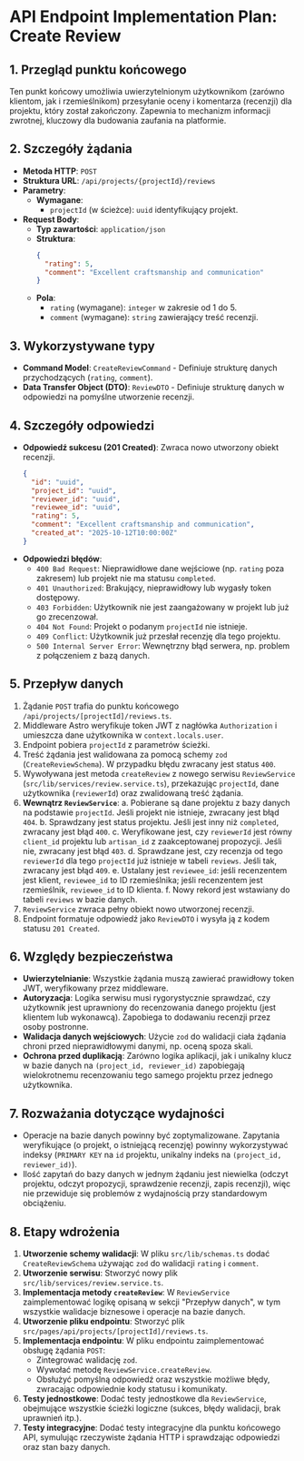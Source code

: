 # API Endpoint Implementation Plan: Create Review

## 1. Przegląd punktu końcowego

Ten punkt końcowy umożliwia uwierzytelnionym użytkownikom (zarówno klientom, jak i rzemieślnikom) przesyłanie oceny i komentarza (recenzji) dla projektu, który został zakończony. Zapewnia to mechanizm informacji zwrotnej, kluczowy dla budowania zaufania na platformie.

## 2. Szczegóły żądania

- **Metoda HTTP**: `POST`
- **Struktura URL**: `/api/projects/{projectId}/reviews`
- **Parametry**:
  - **Wymagane**:
    - `projectId` (w ścieżce): `uuid` identyfikujący projekt.
- **Request Body**:
  - **Typ zawartości**: `application/json`
  - **Struktura**:
    ```json
    {
      "rating": 5,
      "comment": "Excellent craftsmanship and communication"
    }
    ```
  - **Pola**:
    - `rating` (wymagane): `integer` w zakresie od 1 do 5.
    - `comment` (wymagane): `string` zawierający treść recenzji.

## 3. Wykorzystywane typy

- **Command Model**: `CreateReviewCommand` - Definiuje strukturę danych przychodzących (`rating`, `comment`).
- **Data Transfer Object (DTO)**: `ReviewDTO` - Definiuje strukturę danych w odpowiedzi na pomyślne utworzenie recenzji.

## 4. Szczegóły odpowiedzi

- **Odpowiedź sukcesu (201 Created)**: Zwraca nowo utworzony obiekt recenzji.
  ```json
  {
    "id": "uuid",
    "project_id": "uuid",
    "reviewer_id": "uuid",
    "reviewee_id": "uuid",
    "rating": 5,
    "comment": "Excellent craftsmanship and communication",
    "created_at": "2025-10-12T10:00:00Z"
  }
  ```
- **Odpowiedzi błędów**:
  - `400 Bad Request`: Nieprawidłowe dane wejściowe (np. `rating` poza zakresem) lub projekt nie ma statusu `completed`.
  - `401 Unauthorized`: Brakujący, nieprawidłowy lub wygasły token dostępowy.
  - `403 Forbidden`: Użytkownik nie jest zaangażowany w projekt lub już go zrecenzował.
  - `404 Not Found`: Projekt o podanym `projectId` nie istnieje.
  - `409 Conflict`: Użytkownik już przesłał recenzję dla tego projektu.
  - `500 Internal Server Error`: Wewnętrzny błąd serwera, np. problem z połączeniem z bazą danych.

## 5. Przepływ danych

1.  Żądanie `POST` trafia do punktu końcowego `/api/projects/[projectId]/reviews.ts`.
2.  Middleware Astro weryfikuje token JWT z nagłówka `Authorization` i umieszcza dane użytkownika w `context.locals.user`.
3.  Endpoint pobiera `projectId` z parametrów ścieżki.
4.  Treść żądania jest walidowana za pomocą schemy `zod` (`CreateReviewSchema`). W przypadku błędu zwracany jest status `400`.
5.  Wywoływana jest metoda `createReview` z nowego serwisu `ReviewService` (`src/lib/services/review.service.ts`), przekazując `projectId`, dane użytkownika (`reviewerId`) oraz zwalidowaną treść żądania.
6.  **Wewnątrz `ReviewService`**:
    a. Pobierane są dane projektu z bazy danych na podstawie `projectId`. Jeśli projekt nie istnieje, zwracany jest błąd `404`.
    b. Sprawdzany jest status projektu. Jeśli jest inny niż `completed`, zwracany jest błąd `400`.
    c. Weryfikowane jest, czy `reviewerId` jest równy `client_id` projektu lub `artisan_id` z zaakceptowanej propozycji. Jeśli nie, zwracany jest błąd `403`.
    d. Sprawdzane jest, czy recenzja od tego `reviewerId` dla tego `projectId` już istnieje w tabeli `reviews`. Jeśli tak, zwracany jest błąd `409`.
    e. Ustalany jest `reviewee_id`: jeśli recenzentem jest klient, `reviewee_id` to ID rzemieślnika; jeśli recenzentem jest rzemieślnik, `reviewee_id` to ID klienta.
    f. Nowy rekord jest wstawiany do tabeli `reviews` w bazie danych.
7.  `ReviewService` zwraca pełny obiekt nowo utworzonej recenzji.
8.  Endpoint formatuje odpowiedź jako `ReviewDTO` i wysyła ją z kodem statusu `201 Created`.

## 6. Względy bezpieczeństwa

- **Uwierzytelnianie**: Wszystkie żądania muszą zawierać prawidłowy token JWT, weryfikowany przez middleware.
- **Autoryzacja**: Logika serwisu musi rygorystycznie sprawdzać, czy użytkownik jest uprawniony do recenzowania danego projektu (jest klientem lub wykonawcą). Zapobiega to dodawaniu recenzji przez osoby postronne.
- **Walidacja danych wejściowych**: Użycie `zod` do walidacji ciała żądania chroni przed nieprawidłowymi danymi, np. oceną spoza skali.
- **Ochrona przed duplikacją**: Zarówno logika aplikacji, jak i unikalny klucz w bazie danych na `(project_id, reviewer_id)` zapobiegają wielokrotnemu recenzowaniu tego samego projektu przez jednego użytkownika.

## 7. Rozważania dotyczące wydajności

- Operacje na bazie danych powinny być zoptymalizowane. Zapytania weryfikujące (o projekt, o istniejącą recenzję) powinny wykorzystywać indeksy (`PRIMARY KEY` na `id` projektu, unikalny indeks na `(project_id, reviewer_id)`).
- Ilość zapytań do bazy danych w jednym żądaniu jest niewielka (odczyt projektu, odczyt propozycji, sprawdzenie recenzji, zapis recenzji), więc nie przewiduje się problemów z wydajnością przy standardowym obciążeniu.

## 8. Etapy wdrożenia

1.  **Utworzenie schemy walidacji**: W pliku `src/lib/schemas.ts` dodać `CreateReviewSchema` używając `zod` do walidacji `rating` i `comment`.
2.  **Utworzenie serwisu**: Stworzyć nowy plik `src/lib/services/review.service.ts`.
3.  **Implementacja metody `createReview`**: W `ReviewService` zaimplementować logikę opisaną w sekcji "Przepływ danych", w tym wszystkie walidacje biznesowe i operacje na bazie danych.
4.  **Utworzenie pliku endpointu**: Stworzyć plik `src/pages/api/projects/[projectId]/reviews.ts`.
5.  **Implementacja endpointu**: W pliku endpointu zaimplementować obsługę żądania `POST`:
    - Zintegrować walidację `zod`.
    - Wywołać metodę `ReviewService.createReview`.
    - Obsłużyć pomyślną odpowiedź oraz wszystkie możliwe błędy, zwracając odpowiednie kody statusu i komunikaty.
6.  **Testy jednostkowe**: Dodać testy jednostkowe dla `ReviewService`, obejmujące wszystkie ścieżki logiczne (sukces, błędy walidacji, brak uprawnień itp.).
7.  **Testy integracyjne**: Dodać testy integracyjne dla punktu końcowego API, symulując rzeczywiste żądania HTTP i sprawdzając odpowiedzi oraz stan bazy danych.
